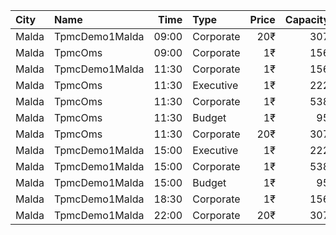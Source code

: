 | City  | Name           |  Time | Type      | Price | Capacity | Booked |
| :---- | :------------- | ----: | :-------- | ----: | -------: | -----: |
| Malda | TpmcDemo1Malda | 09:00 | Corporate |   20₹ |      307 |     69 |
| Malda | TpmcOms        | 09:00 | Corporate |    1₹ |      156 |     26 |
| Malda | TpmcDemo1Malda | 11:30 | Corporate |    1₹ |      156 |     26 |
| Malda | TpmcOms        | 11:30 | Executive |    1₹ |      222 |    143 |
| Malda | TpmcOms        | 11:30 | Corporate |    1₹ |      538 |    100 |
| Malda | TpmcOms        | 11:30 | Budget    |    1₹ |       95 |     32 |
| Malda | TpmcOms        | 11:30 | Corporate |   20₹ |      307 |     69 |
| Malda | TpmcDemo1Malda | 15:00 | Executive |    1₹ |      222 |    143 |
| Malda | TpmcDemo1Malda | 15:00 | Corporate |    1₹ |      538 |    100 |
| Malda | TpmcDemo1Malda | 15:00 | Budget    |    1₹ |       95 |     32 |
| Malda | TpmcDemo1Malda | 18:30 | Corporate |    1₹ |      156 |     26 |
| Malda | TpmcDemo1Malda | 22:00 | Corporate |   20₹ |      307 |     69 |